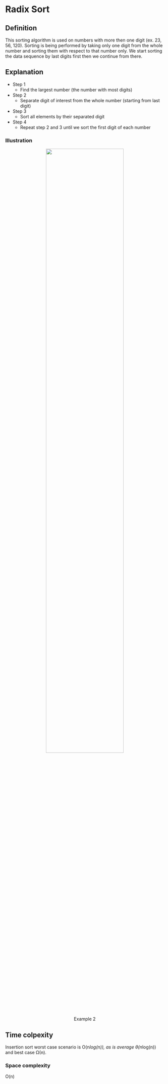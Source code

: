 # Radix Sort

## Definition

This sorting algorithm is used on numbers with more then one digit (ex. 23, 56, 120).
Sorting is being performed by taking only one digit from the whole number and sorting them with respect to that number only.
We start sorting the data sequence by last digits first then we continue from there.

## Explanation

- Step 1 
  - Find the largest number (the number with most digits)
- Step 2 
  - Separate digit of interest from the whole number (starting from last digit)
- Step 3 
  - Sort all elements by their separated digit
- Step 4
  - Repeat step 2 and 3 until we sort the first digit of each number

### Illustration 

<p align="center">
  <img width="70%" src="https://user-images.githubusercontent.com/45321513/212158269-139be36e-8e8f-43d5-b5fb-e38bac3a7b15.png" />
  <p align="center">Example 2</p>
</p>

## Time colpexity

Insertion sort worst case scenario is O(n*log(n)), as is average θ(n*log(n)) and best case Ω(n).

### Space complexity

O(n)
